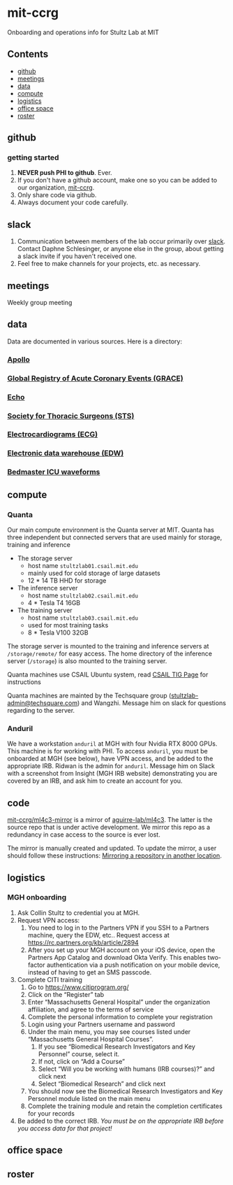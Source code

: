 # mit-ccrg
Onboarding and operations info for Stultz Lab at MIT

## Contents
- [github](#github)
- [meetings](#meetings)
- [data](#data)
- [compute](#compute)
- [logistics](#logistics)
- [office space](#office-space)
- [roster](#roster)

## github
### getting started
1. **NEVER push PHI to github**. Ever.
1. If you don't have a github account, make one so you can be added to our organization, [mit-ccrg](https://github.com/mit-ccrg).
1. Only share code via github.
1. Always document your code carefully.

## slack
1. Communication between members of the lab occur primarily over [slack](mit-ccrg.slack.com). Contact Daphne Schlesinger, or anyone else in the group, about getting a slack invite if you haven't received one.
1. Feel free to make channels for your projects, etc. as necessary.
## meetings
Weekly group meeting

## data

Data are documented in various sources. Here is a directory:

### [Apollo](https://github.com/mit-ccrg/apollo#data)

### [Global Registry of Acute Coronary Events (GRACE)](https://github.com/mit-ccrg/grace)

### [Echo](https://github.com/mit-ccrg/echo#data)

### [Society for Thoracic Surgeons (STS)](https://github.com/aguirre-lab/ml4c3/wiki/STS-data)

### [Electrocardiograms (ECG)](https://github.com/aguirre-lab/ml4c3/wiki/ECG-data)

### [Electronic data warehouse (EDW)](https://github.com/aguirre-lab/ml4c3/wiki/EDW-data)

### [Bedmaster ICU waveforms](https://github.com/aguirre-lab/ml4c3/wiki/Bedmaster-data)

## compute

### Quanta
Our main compute environment is the Quanta server at MIT. Quanta has three independent but connected servers that are used mainly for storage, training and inference
- The storage server
    - host name `stultzlab01.csail.mit.edu`
    - mainly used for cold storage of large datasets
    - 12 * 14 TB HHD for storage
- The inference server
    - host name `stultzlab02.csail.mit.edu`
    - 4 * Tesla T4 16GB
- The training server
    - host name `stultzlab03.csail.mit.edu`
    - used for most training tasks
    - 8 * Tesla V100 32GB

The storage server is mounted to the training and inference servers at `/storage/remote/` for easy access. The home directory of the inference server (`/storage`) is also mounted to the training server.

Quanta machines use CSAIL Ubuntu system, read [CSAIL TIG Page](https://tig.csail.mit.edu/operating-systems/csail-ubuntu/) for instructions

Quanta machines are mainted by the Techsquare group (stultzlab-admin@techsquare.com) and Wangzhi. Message him on slack for questions regarding to the server.
### Anduril
We have a workstation `anduril` at MGH with four Nvidia RTX 8000 GPUs.
This machine is for working with PHI.
To access `anduril`, you must be onboarded at MGH (see below), have VPN access, and be added to the appropriate IRB.
Ridwan is the admin for `anduril`. Message him on Slack with a screenshot from Insight (MGH IRB website) demonstrating you are covered by an IRB, and ask him to create an account for you.

## code
[mit-ccrg/ml4c3-mirror](https://github.com/mit-ccrg/ml4c3-mirror) is a mirror of
[aguirre-lab/ml4c3](https://github.com/aguirre-lab/ml4c3). The latter is the source 
repo that is under active development. We mirror this repo as a redundancy in case 
access to the source is ever lost.

The mirror is manually created and updated. To update the mirror, a user should follow 
these instructions: [Mirroring a repository in another location](https://docs.github.com/en/github/creating-cloning-and-archiving-repositories/duplicating-a-repository#mirroring-a-repository-in-another-location).

## logistics
### MGH onboarding
1. Ask Collin Stultz to credential you at MGH.
1. Request VPN access:
    1. You need to log in to the Partners VPN if you SSH to a Partners machine, query the EDW, etc.. Request access at https://rc.partners.org/kb/article/2894
    1. After you set up your MGH account on your iOS device, open the Partners App Catalog and download Okta Verify. This enables two-factor authentication via a push notification on your mobile device, instead of having to get an SMS passcode.
1. Complete CITI training
    1. Go to https://www.citiprogram.org/
    1. Click on the “Register” tab
    1. Enter “Massachusetts General Hospital” under the organization affiliation, and agree to the terms of service
    1. Complete the personal information to complete your registration
    1. Login using your Partners username and password
    1. Under the main menu, you may see courses listed under “Massachusetts General Hospital Courses”.
        1. If you see “Biomedical Research Investigators and Key Personnel” course, select it.
        1. If not, click on “Add a Course”
        1. Select “Will you be working with humans (IRB courses)?” and click next
        1. Select “Biomedical Research” and click next
    1. You should now see the Biomedical Research Investigators and Key Personnel module listed on the main menu
    1. Complete the training module and retain the completion certificates for your records
1. Be added to the correct IRB. *You must be on the appropriate IRB before you access data for that project!*

## office space
## roster
